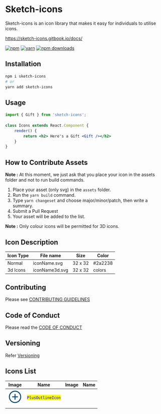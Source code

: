 # Sketch-icons

Sketch-icons is an icon library that makes it easy for individuals to utilise icons.

<!-- **Note** : Sketch-icons is still a beta version.We recommend you to wait till we publish the package -->

https://sketch-icons.gitbook.io/docs/

[![npm](https://img.shields.io/static/v1?label=npm&message=6.14.16&color=red)](https://www.npmjs.com/package/sketch-icons)
[![yarn](https://img.shields.io/static/v1?label=yarn&message=1.22.17&color=blue)](https://www.npmjs.com/package/sketch-icons)
[![npm downloads](https://img.shields.io/npm/dm/sketch-icons.svg?style=flat-square)](https://www.npmjs.com/package/sketch-icons)

## Installation

```bash
npm i sketch-icons
# or 
yarn add sketch-icons
```

## Usage

```jsx
import { Gift } from 'sketch-icons';

class Icons extends React.Component {
    render() {
        return <h2> Here's a Gift <Gift /></h2>
    }
}
```

## How to Contribute Assets

**Note :** At this moment, we just ask that you place your icon in the assets folder and not to run build commands.
1. Place your asset (only svg) in the `assets` folder. 
2. Run the `yarn build` command.
3. Type `yarn changeset` and choose major/minor/patch, then write a summary.
4. Submit a Pull Request
5. Your asset will be added to the list.

**Note :** Only colour icons will be permitted for 3D icons.
## Icon Description

| Icon Type  | File name       | Size     | Color   |
| --------   | --------------  |----------|---------|
| Normal     | iconName.svg    |  32 x 32 | #2a2238 |
| 3d Icons   | iconName3d.svg  |  32 x 32 | colors  |

## Contributing

Please see [CONTRIBUTING GUIDELINES](CONTRIBUTING.md)

## Code of Conduct

Please read the [CODE OF CONDUCT](CODE\_OF\_CONDUCT.md)

## Versioning

Refer [Versioning](VERSIONING.md)

## Icons List

| Image                              | Name                                               | Image | Name |
| ---------------------------------- | -------------------------------------------------- |-------|------|
| ![](./assets/plus-outline.svg) | <mark style="color:blue;">`PlusOutlineIcon`</mark> |           |      |
|                                    |                                                    |       |      |